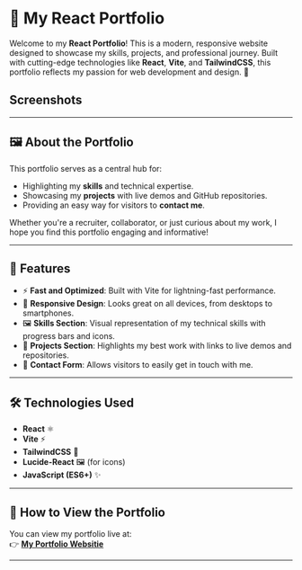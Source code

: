 # 🌟 My React Portfolio

Welcome to my **React Portfolio**! This is a modern, responsive website designed to showcase my skills, projects, and professional journey. Built with cutting-edge technologies like **React**, **Vite**, and **TailwindCSS**, this portfolio reflects my passion for web development and design. 🚀

## Screenshots

---


## 🖼️ About the Portfolio
This portfolio serves as a central hub for:
- Highlighting my **skills** and technical expertise.
- Showcasing my **projects** with live demos and GitHub repositories.
- Providing an easy way for visitors to **contact me**.

Whether you're a recruiter, collaborator, or just curious about my work, I hope you find this portfolio engaging and informative!

---

## 🌟 Features
- ⚡ **Fast and Optimized**: Built with Vite for lightning-fast performance.
- 🎨 **Responsive Design**: Looks great on all devices, from desktops to smartphones.
- 🖼️ **Skills Section**: Visual representation of my technical skills with progress bars and icons.
- 📂 **Projects Section**: Highlights my best work with links to live demos and repositories.
- 📧 **Contact Form**: Allows visitors to easily get in touch with me.

---

## 🛠️ Technologies Used
- **React** ⚛️
- **Vite** ⚡
- **TailwindCSS** 🎨
- **Lucide-React** 🖼️ (for icons)
- **JavaScript (ES6+)** ✨

---

## 🚀 How to View the Portfolio
You can view my portfolio live at:  
👉 [**My Portfolio Websitie**](https://react-portfolio-8z4ii7y55-troy-hawkins-projects.vercel.app/)

---

